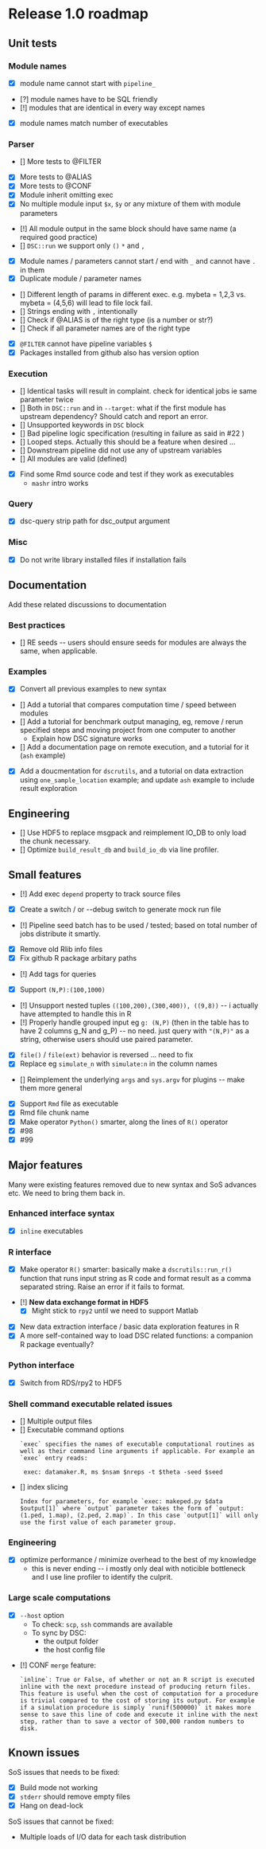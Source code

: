 # Release 1.0 roadmap

## Unit tests

### Module names
- [x] module name cannot start with `pipeline_`
- [?] module names have to be SQL friendly
- [!] modules that are identical in every way except names
- [x] module names match number of executables

### Parser
- [] More tests to @FILTER
- [x] More tests to @ALIAS
- [x] More tests to @CONF
- [x] Module inherit omitting exec
- [x] No multiple module input `$x`, `$y` or any mixture of them with module parameters
- [!] All module output in the same block should have same name (a required good practice)
- [] `DSC::run` we support only `()` `*` and  `,`
- [x] Module names / parameters cannot start / end with `_` and cannot have `.` in them
- [x] Duplicate module / parameter names
- [] Different length of params in different exec. e.g. mybeta = 1,2,3 vs. mybeta = (4,5,6) will lead to file lock fail. 
- [] Strings ending with `,` intentionally
- [] Check if @ALIAS is of the right type (is a number or str?)
- [] Check if all parameter names are of the right type
- [x] `@FILTER` cannot have pipeline variables `$`
- [x] Packages installed from github also has version option

### Execution
- [] Identical tasks will result in complaint. check for identical jobs ie same parameter twice 
- [] Both in `DSC::run` and in `--target`: what if the first module has upstream dependency? Should catch and report an error.
- [] Unsupported keywords in `DSC` block
- [] Bad pipeline logic specification (resulting in failure as said in #22 )
- [] Looped steps. Actually this should be a feature when desired ...
- [] Downstream pipeline did not use any of upstream variables
- [] All modules are valid (defined)
- [x] Find some Rmd source code and test if they work as executables
  - `mashr` intro works

### Query
- [x] dsc-query strip path for dsc_output argument

### Misc
- [x] Do not write library installed files if installation fails

## Documentation

Add these related discussions to documentation

### Best practices
- [] RE seeds -- users should ensure seeds for modules are always the same, when applicable.

### Examples
- [x] Convert all previous examples to new syntax
- [] Add a tutorial that compares computation time / speed between modules
- [] Add a tutorial for benchmark output managing, eg, remove / rerun specified steps and moving project from one computer to another
   - Explain how DSC signature works
- [] Add a documentation page on remote execution, and a tutorial for it (`ash` example)
- [x] Add a doucmentation for `dscrutils`, and a tutorial on data extraction using `one_sample_location` example; and update `ash` example to include result exploration

## Engineering

- [] Use HDF5 to replace msgpack and reimplement IO_DB to only load the chunk necessary.
- [] Optimize `build_result_db` and `build_io_db` via line profiler.

## Small features
- [!] Add exec `depend` property to track source files
- [x] Create a switch / or --debug switch to generate mock run file
- [!] Pipeline seed batch has to be used / tested; based on total number of jobs distribute it smartly.
- [x] Remove old Rlib info files
- [x] Fix github R package arbitary paths
- [!] Add tags for queries
- [x] Support `(N,P):(100,1000)`
- [!] Unsupport nested tuples `((100,200),(300,400)), ((9,8))` -- i actually have attempted to handle this in R
- [!] Properly handle grouped input eg `g: (N,P)` (then in the table has to have 2 columns g_N and g_P) -- no need. just query with `"(N,P)"` as a string, otherwise users should use paired parameter.
- [x] `file()` / `file(ext)` behavior is reversed ... need to fix
- [x] Replace eg `simulate_n` with `simulate:n` in the column names
- [] Reimplement the underlying `args` and `sys.argv` for plugins -- make them more general
- [x] Support `Rmd` file as executable
- [x] Rmd file chunk name
- [x] Make operator `Python()` smarter, along the lines of `R()` operator
- [x] #98 
- [x] #99

## Major features

Many were existing features removed due to new syntax and SoS advances etc. We need to bring them back in.

### Enhanced interface syntax
- [x] `inline` executables

### R interface
- [x] Make operator `R()` smarter: basically make a `dscrutils::run_r()` function that runs input string as R code and format result as a comma separated string. Raise an error if it fails to format.
- [!] **New data exchange format in HDF5**
  - [x] Might stick to `rpy2` until we need to support Matlab
- [x] New data extraction interface / basic data exploration features in R
- [x] A more self-contained way to load DSC related functions: a companion R package eventually?

### Python interface
- [x] Switch from RDS/rpy2 to HDF5

### Shell command executable related issues
- [] Multiple output files
- [] Executable command options
    ```
    `exec` specifies the names of executable computational routines as well as their command line arguments if applicable. For example an `exec` entry reads:

     exec: datamaker.R, ms $nsam $nreps -t $theta -seed $seed
     ```
 - [] index slicing
    ```
    Index for parameters, for example `exec: makeped.py $data $output[1]` where `output` parameter takes the form of `output: (1.ped, 1.map), (2.ped, 2.map)`. In this case `output[1]` will only use the first value of each parameter group.
    ```

### Engineering
- [x] optimize performance / minimize overhead to the best of my knowledge
   - this is never ending -- i mostly only deal with noticible bottleneck and I use line profiler to identify the culprit.

### Large scale computations
- [x] `--host` option
  - To check: `scp`, `ssh` commands are available
  - To sync by DSC: 
    - the output folder
    - the host config file
- [!] CONF `merge` feature:
   ```
   `inline`: True or False, of whether or not an R script is executed inline with the next procedure instead of producing return files. This feature is useful when the cost of computation for a procedure is trivial compared to the cost of storing its output. For example if a simulation procedure is simply `runif(500000)` it makes more sense to save this line of code and execute it inline with the next step, rather than to save a vector of 500,000 random numbers to disk.
   ```

## Known issues

SoS issues that needs to be fixed:
- [x] Build mode not working
- [x] `stderr` should remove empty files
- [x] Hang on dead-lock

SoS issues that cannot be fixed:

- Multiple loads of I/O data for each task distribution
